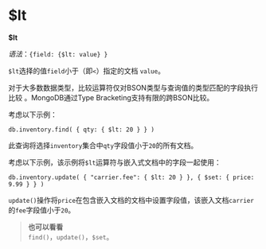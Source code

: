 # [ ](#)$lt

[]()

**$lt**

*语法*：`{field: {$lt: value} }`

`$lt`选择的值`field`小于（即`<`）指定的文档 `value`。

对于大多数数据类型，比较运算符仅对BSON类型与查询值的类型匹配的字段执行比较 。MongoDB通过Type Bracketing支持有限的跨BSON比较。

考虑以下示例：

```
db.inventory.find( { qty: { $lt: 20 } } )
```

此查询将选择`inventory`集合中`qty`字段值小于`20`的所有文档。

考虑以下示例，该示例将`$lt`运算符与嵌入式文档中的字段一起使用：

```
db.inventory.update( { "carrier.fee": { $lt: 20 } }, { $set: { price: 9.99 } } )
```

`update()`操作将`price`在包含嵌入文档的文档中设置字段值，该嵌入文档`carrier`的`fee`字段值小于`20`。

> **也可以看看**<br />
> `find()`，`update()`，`$set`。

